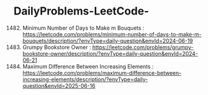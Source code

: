 # DailyProblems-LeetCode-
1482. Minimum Number of Days to Make m Bouquets : https://leetcode.com/problems/minimum-number-of-days-to-make-m-bouquets/description/?envType=daily-question&envId=2024-06-19
1052. Grumpy Bookstore Owner : https://leetcode.com/problems/grumpy-bookstore-owner/description/?envType=daily-question&envId=2024-06-21
2016. Maximum Difference Between Increasing Elements : https://leetcode.com/problems/maximum-difference-between-increasing-elements/description/?envType=daily-question&envId=2025-06-16
